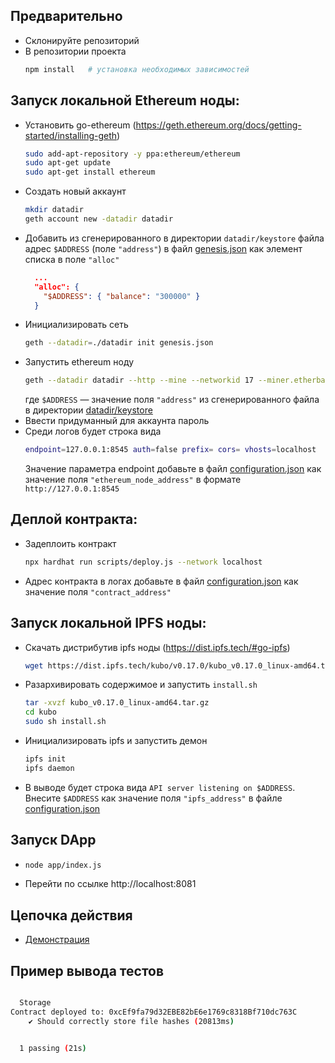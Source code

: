 ## Предварительно
- Склонируйте репозиторий
- В репозитории проекта
  ```bash
  npm install   # установка необходимых зависимостей
  ```

## Запуск локальной Ethereum ноды:
- Установить go-ethereum (https://geth.ethereum.org/docs/getting-started/installing-geth)
  ```bash
  sudo add-apt-repository -y ppa:ethereum/ethereum
  sudo apt-get update
  sudo apt-get install ethereum
  ```
- Создать новый аккаунт
  ```bash
  mkdir datadir
  geth account new -datadir datadir
  ```
- Добавить из сгенерированного в директории `datadir/keystore` файла адрес `$ADDRESS` (поле `"address"`) в файл [genesis.json](./genesis.json) как элемент списка в поле `"alloc"`
  ```json
    ...
    "alloc": {
      "$ADDRESS": { "balance": "300000" }
    }
  ```
- Инициализировать сеть
  ```bash
  geth --datadir=./datadir init genesis.json
  ```
- Запустить ethereum ноду
  ```bash
  geth --datadir datadir --http --mine --networkid 17 --miner.etherbase $ADDRESS --miner.threads 2 --unlock $ADDRESS --allow-insecure-unlock
  ```
  где `$ADDRESS` — значение поля `"address"` из сгенерированного файла в директории [datadir/keystore](./datadir/keystore)
- Ввести придуманный для аккаунта пароль
- Среди логов будет строка вида
  ```bash
  endpoint=127.0.0.1:8545 auth=false prefix= cors= vhosts=localhost
  ```
  Значение параметра endpoint добавьте в файл [configuration.json](./configuration.json) как значение поля `"ethereum_node_address"` в формате `http://127.0.0.1:8545`

## Деплой контракта:
- Задеплоить контракт
  ```bash
  npx hardhat run scripts/deploy.js --network localhost
  ```
- Адрес контракта в логах добавьте в файл [configuration.json](./configuration.json) как значение поля `"contract_address"` 

## Запуск локальной IPFS ноды:
- Скачать дистрибутив ipfs ноды (https://dist.ipfs.tech/#go-ipfs)
  ```bash
  wget https://dist.ipfs.tech/kubo/v0.17.0/kubo_v0.17.0_linux-amd64.tar.gz
  ```
- Разархивировать содержимое и запустить `install.sh`
  ```bash
  tar -xvzf kubo_v0.17.0_linux-amd64.tar.gz
  cd kubo
  sudo sh install.sh
  ```
- Инициализировать ipfs и запустить демон
  ```bash
  ipfs init
  ipfs daemon
  ```
- В выводе будет строка вида `API server listening on $ADDRESS`. Внесите `$ADDRESS` как значение поля `"ipfs_address"` в файле [configuration.json](./configuration.json)

## Запуск DApp
- 
  ```bash 
  node app/index.js
  ```
- Перейти по ссылке http://localhost:8081

## Цепочка действия
- [Демонстрация](https://drive.google.com/file/d/1kdnW1xp4XnQfBNtjZNLX3yTky5iiXHJr/view?usp=share_link)

## Пример вывода тестов
```bash

  Storage
Contract deployed to: 0xcEf9fa79d32EBE82bE6e1769c8318Bf710dc763C
    ✔ Should correctly store file hashes (20813ms)


  1 passing (21s)
```
